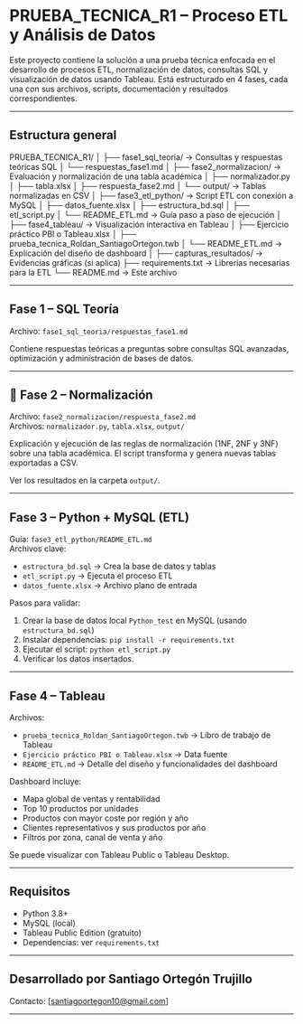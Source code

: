 # PRUEBA_TECNICA_R1 – Proceso ETL y Análisis de Datos


Este proyecto contiene la solución a una prueba técnica enfocada en el desarrollo de procesos ETL, normalización de datos, consultas SQL y visualización de datos usando Tableau. Está estructurado en 4 fases, cada una con sus archivos, scripts, documentación y resultados correspondientes.

---

##  Estructura general

PRUEBA_TECNICA_R1/
│
├── fase1_sql_teoria/ → Consultas y respuestas teóricas SQL
│ └── respuestas_fase1.md
│
├── fase2_normalizacion/ → Evaluación y normalización de una tabla académica
│ ├── normalizador.py
│ ├── tabla.xlsx
│ ├── respuesta_fase2.md
│ └── output/ → Tablas normalizadas en CSV
│
├── fase3_etl_python/ → Script ETL con conexión a MySQL
│ ├── datos_fuente.xlsx
│ ├── estructura_bd.sql
│ ├── etl_script.py
│ └── README_ETL.md → Guía paso a paso de ejecución
│
├── fase4_tableau/ → Visualización interactiva en Tableau
│ ├── Ejercicio práctico PBI o Tableau.xlsx
│ ├── prueba_tecnica_Roldan_SantiagoOrtegon.twb
│ └── README_ETL.md → Explicación del diseño de dashboard
│
├── capturas_resultados/ → Evidencias gráficas (si aplica)
├── requirements.txt → Librerías necesarias para la ETL
└── README.md → Este archivo

---

## Fase 1 – SQL Teoría
 Archivo: `fase1_sql_teoria/respuestas_fase1.md`

Contiene respuestas teóricas a preguntas sobre consultas SQL avanzadas, optimización y administración de bases de datos.

---

## 🧩 Fase 2 – Normalización

Archivo: `fase2_normalizacion/respuesta_fase2.md`  
Archivos: `normalizador.py`, `tabla.xlsx`, `output/`

Explicación y ejecución de las reglas de normalización (1NF, 2NF y 3NF) sobre una tabla académica. El script transforma y genera nuevas tablas exportadas a CSV.

Ver los resultados en la carpeta `output/`.

---

## Fase 3 – Python + MySQL (ETL)

Guía: `fase3_etl_python/README_ETL.md`  
Archivos clave:
- `estructura_bd.sql` → Crea la base de datos y tablas
- `etl_script.py` → Ejecuta el proceso ETL
- `datos_fuente.xlsx` → Archivo plano de entrada

Pasos para validar:
1. Crear la base de datos local `Python_test` en MySQL (usando `estructura_bd.sql`)
2. Instalar dependencias: `pip install -r requirements.txt`
3. Ejecutar el script: `python etl_script.py`
4. Verificar los datos insertados.

---

## Fase 4 – Tableau

Archivos:
- `prueba_tecnica_Roldan_SantiagoOrtegon.twb` → Libro de trabajo de Tableau
- `Ejercicio práctico PBI o Tableau.xlsx` → Data fuente
- `README_ETL.md` → Detalle del diseño y funcionalidades del dashboard

Dashboard incluye:
- Mapa global de ventas y rentabilidad
- Top 10 productos por unidades
- Productos con mayor coste por región y año
- Clientes representativos y sus productos por año
- Filtros por zona, canal de venta y año

Se puede visualizar con Tableau Public o Tableau Desktop.

---

## Requisitos

- Python 3.8+
- MySQL (local)
- Tableau Public Edition (gratuito)
- Dependencias: ver `requirements.txt`

---

## Desarrollado por **Santiago Ortegón Trujillo**  
Contacto: [santiagoortegon10@gmail.com]

---
